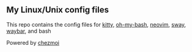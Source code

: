 ## My Linux/Unix config files

This repo contains the config files for [kitty](https://github.com/kovidgoyal/kitty), [oh-my-bash](https://github.com/ohmybash/oh-my-bash), [neovim](https://github.com/LazyVim/LazyVim), [sway](https://github.com/swaywm/sway), [waybar](https://github.com/Alexays/Waybar), and bash

Powered by [chezmoi](https://github.com/twpayne/chezmoi)

